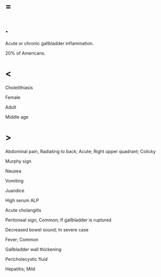 # =

# .

Acute or chronic gallbladder inflammation.

20% of Americans.

# <

Cholelithiasis

Female

Adult

Middle age

# >

Abdominal pain, Radiating to back; Acute; Right upper quadrant; Colicky

Murphy sign

Nausea

Vomiting

Juandice

High serum ALP

Acute cholangitis

Peritoneal sign; Common; If gallbladder is ruptured

Decreased bowel sound; In severe case

Fever; Common

Gallbladder wall thickening

Pericholecystic fluid

Hepatitis; Mild
